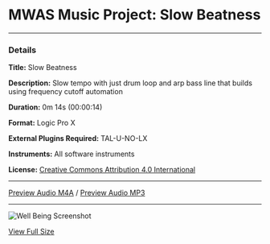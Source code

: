 # MWAS Music Project: Slow Beatness

---

### Details

**Title:** Slow Beatness

**Description:** Slow tempo with just drum loop and arp bass line that builds using frequency cutoff automation

**Duration:** 0m 14s (00:00:14)

**Format:** Logic Pro X

**External Plugins Required:** TAL-U-NO-LX

**Instruments:** All software instruments

**License:** [Creative Commons Attribution 4.0 International](/LICENSE "Creative Commons Attribution 4.0 International")

---

[Preview Audio M4A](/assets/audio/demo.m4a "Preview Audio") / [Preview Audio MP3](/assets/audio/demo.mp3 "Preview Audio")

---

![Well Being Screenshot](/assets/images/screenshot_thumb.png)

[View Full Size](/assets/images/screenshot.png "Full Size")
